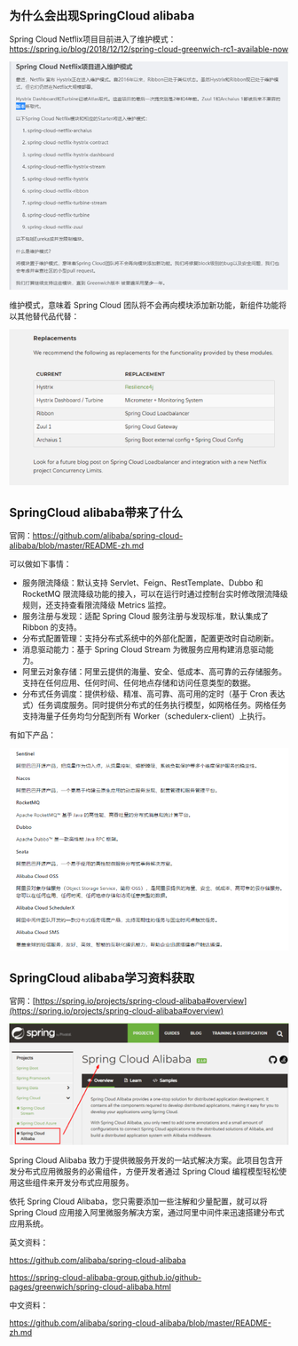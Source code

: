 ## 为什么会出现SpringCloud alibaba

Spring Cloud Netflix项目目前进入了维护模式：https://spring.io/blog/2018/12/12/spring-cloud-greenwich-rc1-available-now

![image-20220423165306342](imgs.assets/image-20220423165306342.png)

维护模式，意味着 Spring Cloud 团队将不会再向模块添加新功能，新组件功能将以其他替代品代替：

![image-20220423165511174](imgs.assets/image-20220423165511174.png)

## SpringCloud alibaba带来了什么

官网：https://github.com/alibaba/spring-cloud-alibaba/blob/master/README-zh.md

可以做如下事情：

+ 服务限流降级：默认支持 Servlet、Feign、RestTemplate、Dubbo 和 RocketMQ 限流降级功能的接入，可以在运行时通过控制台实时修改限流降级规则，还支持查看限流降级 Metrics 监控。
+ 服务注册与发现：适配 Spring Cloud 服务注册与发现标准，默认集成了 Ribbon 的支持。
+ 分布式配置管理：支持分布式系统中的外部化配置，配置更改时自动刷新。
+ 消息驱动能力：基于 Spring Cloud Stream 为微服务应用构建消息驱动能力。
+ 阿里云对象存储：阿里云提供的海量、安全、低成本、高可靠的云存储服务。支持在任何应用、任何时间、任何地点存储和访问任意类型的数据。
+ 分布式任务调度：提供秒级、精准、高可靠、高可用的定时（基于 Cron 表达式）任务调度服务。同时提供分布式的任务执行模型，如网格任务。网格任务支持海量子任务均匀分配到所有 Worker（schedulerx-client）上执行。

有如下产品：

![image-20220423165710513](imgs.assets/image-20220423165710513.png)

## SpringCloud alibaba学习资料获取

官网：[https://spring.io/projects/spring-cloud-alibaba#overview](https://spring.io/projects/spring-cloud-alibaba#overview)

![image-20220423165743081](imgs.assets/image-20220423165743081.png)

Spring Cloud Alibaba 致力于提供微服务开发的一站式解决方案。此项目包含开发分布式应用微服务的必需组件，方便开发者通过 Spring Cloud 编程模型轻松使用这些组件来开发分布式应用服务。

依托 Spring Cloud Alibaba，您只需要添加一些注解和少量配置，就可以将 Spring Cloud 应用接入阿里微服务解决方案，通过阿里中间件来迅速搭建分布式应用系统。

英文资料：

https://github.com/alibaba/spring-cloud-alibaba

https://spring-cloud-alibaba-group.github.io/github-pages/greenwich/spring-cloud-alibaba.html

中文资料：

https://github.com/alibaba/spring-cloud-alibaba/blob/master/README-zh.md

